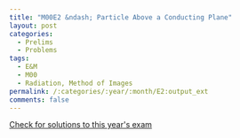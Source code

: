 ```yaml
---
title: "M00E2 &ndash; Particle Above a Conducting Plane"
layout: post
categories:
  - Prelims
  - Problems
tags:
  - E&M
  - M00
  - Radiation, Method of Images
permalink: /:categories/:year/:month/E2:output_ext
comments: false
---
```

<object data="2000M2E.pdf" type="application/pdf" width="100%" height="500"></object>
<div class="message"><a href='https://princetonprelim.com/prelim/5/'>Check for solutions to this year's exam</a></div>